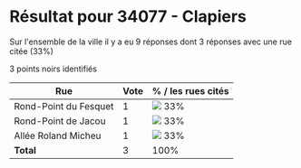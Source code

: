 # Résultat pour 34077 - Clapiers

Sur l'ensemble de la ville il y a eu 9 réponses dont 3 réponses avec une rue citée (33%)

3 points noirs identifiés

| Rue | Vote | % / les rues cités|
|-----|------|-------------------|
| Rond-Point du Fesquet | 1 | <img src="../../img/bar_33.gif" />&nbsp;33%|
| Rond-Point de Jacou | 1 | <img src="../../img/bar_33.gif" />&nbsp;33%|
| Allée Roland Micheu | 1 | <img src="../../img/bar_33.gif" />&nbsp;33%|
| **Total** | 3 | 100%|
